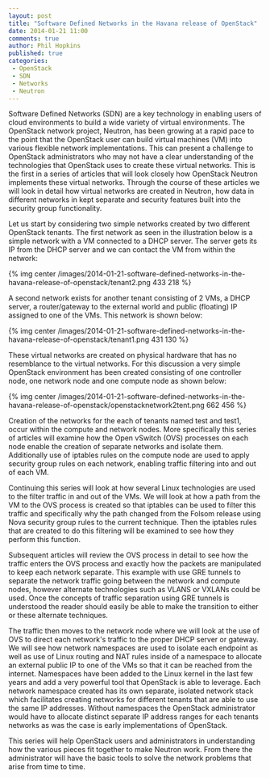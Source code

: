 ```yaml
---
layout: post
title: "Software Defined Networks in the Havana release of OpenStack"
date: 2014-01-21 11:00
comments: true
author: Phil Hopkins
published: true
categories:
 - OpenStack
 - SDN
 - Networks
 - Neutron
---
```



 Software Defined Networks (SDN) are a key technology in enabling users of
 cloud environments to build a wide variety of virtual environments. The
 OpenStack network project, Neutron, has been growing at a rapid pace to the
 point that the OpenStack user can build virtual machines (VM) into various
 flexible network implementations. This can present a challenge to OpenStack
 administrators who may not have a clear understanding of the technologies
 that OpenStack uses to create these virtual networks. This is the first in a
 series of articles that will look closely how OpenStack Neutron implements
 these virtual networks. Through the course of these articles we will look in
 detail how virtual networks are created in Neutron, how data in different
 networks in kept separate and security features built into the security
 group functionality.

 <!-- more -->

Let us start by considering two simple networks created by two different
OpenStack tenants. The first network as seen in the illustration below is a
simple network with a VM connected to a DHCP server. The server gets its IP
from the DHCP server and we can contact the VM from within the network:


{% img center /images/2014-01-21-software-defined-networks-in-the-havana-release-of-openstack/tenant2.png 433 218 %}

A second network exists for another tenant consisting of 2 VMs, a DHCP
server, a router/gateway to the external world and public (floating) IP
assigned to one of the VMs. This network is shown below:

{% img center /images/2014-01-21-software-defined-networks-in-the-havana-release-of-openstack/tenant1.png 431 130 %}

These virtual networks are created on physical hardware that has no
resemblance to the virtual networks. For this discussion a very simple
OpenStack environment has been created consisting of one controller node,
one network node and one compute node as shown below:

{% img center /images/2014-01-21-software-defined-networks-in-the-havana-release-of-openstack/openstacknetwork2tent.png 662 456 %}

Creation of the networks for the each of tenants named test and test1,
occur within the compute and network nodes. More specifically this series
of articles will examine how the Open vSwitch (OVS) processes on each node
enable the creation of separate networks and isolate them. Additionally use
of iptables rules on the compute node are used to apply security group rules
on each network, enabling traffic filtering into and out of each VM.

Continuing this series will look at how several Linux technologies are used
to the filter traffic in and out of the VMs.  We will look at how a path
from the VM to the OVS process is created so that iptables can be used to
filter this traffic and specifically why the path changed from the Folsom
release using Nova security group rules to the current technique. Then the
iptables rules that are created to do this filtering will be examined to see
how they perform this function.

Subsequent articles will review the OVS process in detail to see how the
traffic enters the OVS process and exactly how the packets are manipulated
to keep each network separate. This example with use GRE tunnels to separate
the network traffic going between the network and compute nodes, however
alternate technologies such as VLANS or VXLANs could be used. Once the
concepts of traffic separation using GRE tunnels is understood the reader
should easily be able to make the transition to either or these alternate
techniques.

The traffic then moves to the network node where we will look at the use of
OVS to direct each network's traffic to the proper DHCP server or gateway.
We will see how network namespaces are used to isolate each endpoint as well
as use of Linux routing and NAT rules inside of a namespace to allocate an
external public IP to one of the VMs so that it can be reached from the
internet. Namespaces have been added to the Linux kernel in the last few
years and add a very powerful tool that OpenStack is able to leverage. Each
network namespace created has its own separate, isolated network stack which
facilitates creating networks for different tenants that are able to use the
same IP addresses. Without namespaces the OpenStack administrator would have
to allocate distinct separate IP address ranges for each tenants networks as
was the case is early implementations of OpenStack.

This series will help OpenStack users and administrators in understanding
how the various pieces fit together to make Neutron work. From there the
administrator will have the basic tools to solve the network problems that
arise from time to time.
